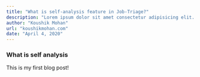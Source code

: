 ```yaml
---
title: "What is self-analysis feature in Job-Triage?"
description: "Lorem ipsum dolor sit amet consectetur adipisicing elit. Minus, dignissimos omnis incidunt atque nesciunt, aliquid maxime corporis debitis ex ratione animi optio vitae quis iste facere tenetur inventore cum quidem?"
author: "Koushik Mohan"
url: "koushikmohan.com"
date: "April 4, 2020"
---
```


### What is self analysis

This is my first blog post!